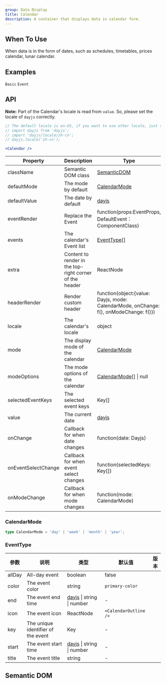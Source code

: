 ```yaml
---
group: Data Display
title: Calendar
description: A container that displays data in calendar form.
---
```


## When To Use

When data is in the form of dates, such as schedules, timetables, prices calendar, lunar calendar.

## Examples

<!-- prettier-ignore -->
<code src="./demo/basic.tsx" compact>Basic</code>
<code src="./demo/events.tsx" compact>Event</code>

## API

**Note:** Part of the Calendar's locale is read from `value`. So, please set the locale of `dayjs` correctly.

```jsx
// The default locale is en-US, if you want to use other locale, just set locale in entry file globally.
// import dayjs from 'dayjs';
// import 'dayjs/locale/zh-cn';
// dayjs.locale('zh-cn');

<Calendar />
```

| Property | Description | Type | Default | Version |
| --- | --- | --- | --- | --- |
| className | Semantic DOM class | [SemanticDOM](#semantic-dom) | - |  |
| defaultMode | The mode by default | [CalendarMode](#calendarmode) | - |  |
| defaultValue | The date by default | [dayjs](https://day.js.org/) | - |  |
| eventRender | Replace the Event | function(props:EventProps, DefaultEvent：ComponentClass) | - |  |
| events | The calendar's Event list | [EventType](#eventtype)\[] | - |  |
| extra | Content to render in the top-right corner of the header | ReactNode | - |  |
| headerRender | Render custom header | function(object:{value: Dayjs, mode: CalendarMode, onChange: f(), onModeChange: f()}) | - |  |
| locale | The calendar's locale | object |  |  |
| mode | The display mode of the calendar | [CalendarMode](#calendarmode) | `month` |  |
| modeOptions | The mode options of the calendar | [CalendarMode](#calendarmode)\[] \| null | `month` |  |
| selectedEventKeys | The selected event keys | Key\[] | - |  |
| value | The current date | [dayjs](https://day.js.org/) | - |  |
| onChange | Callback for when date changes | function(date: Dayjs) | - |  |
| onEventSelectChange | Callback for when event select changes | function(selectedKeys: Key\[]) | - |  |
| onModeChange | Callback for when mode changes | function(mode: CalendarMode) | - |  |

### CalendarMode

```typescript
type CalendarMode = 'day' | 'week' | 'month' | 'year';
```

### EventType

| 参数 | 说明 | 类型 | 默认值 | 版本 |
| --- | --- | --- | --- | --- |
| allDay | All-day event | boolean | false |  |
| color | The event color | string | `primary-color` |  |
| end | The event end time | [dayjs](https://day.js.org/) \| string \| number | - |  |
| icon | The event icon | ReactNode | `<CalendarOutline />` |  |
| key | The unique identifier of the event | Key | - |  |
| start | The event start time | [dayjs](https://day.js.org/) \| string \| number | - |  |
| title | The event title | string | - |  |

## Semantic DOM

<code src="./demo/_semantic.tsx" simplify></code>
